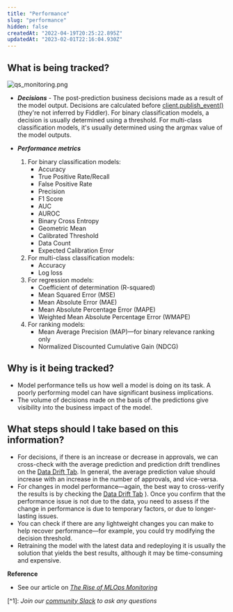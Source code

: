 ```yaml
---
title: "Performance"
slug: "performance"
hidden: false
createdAt: "2022-04-19T20:25:22.895Z"
updatedAt: "2023-02-01T22:16:04.930Z"
---
```

## What is being tracked?

![](https://files.readme.io/4a646d4-qs_monitoring.png "qs_monitoring.png")

- **_Decisions_** - The post-prediction business decisions made as a result of the model output. Decisions are calculated before [client.publish_event()](ref:clientpublish_event) (they're not inferred by Fiddler). For binary classification models, a decision is usually determined using a threshold. For multi-class classification models, it's usually determined using the argmax value of the model outputs.

- **_Performance metrics_**
  1. For binary classification models:
     - Accuracy
     - True Positive Rate/Recall
     - False Positive Rate
     - Precision
     - F1 Score
     - AUC
     - AUROC
     - Binary Cross Entropy
     - Geometric Mean
     - Calibrated Threshold
     - Data Count
     - Expected Calibration Error
  2. For multi-class classification models:
     - Accuracy
     - Log loss
  3. For regression models:
     - Coefficient of determination (R-squared)
     - Mean Squared Error (MSE)
     - Mean Absolute Error (MAE)
     - Mean Absolute Percentage Error (MAPE)
     - Weighted Mean Absolute Percentage Error (WMAPE)
  4. For ranking models:
     - Mean Average Precision (MAP)—for binary relevance ranking only
     - Normalized Discounted Cumulative Gain (NDCG)

## Why is it being tracked?

- Model performance tells us how well a model is doing on its task. A poorly performing model can have significant business implications.
- The volume of decisions made on the basis of the predictions give visibility into the business impact of the model.

## What steps should I take based on this information?

- For decisions, if there is an increase or decrease in approvals, we can cross-check with the average prediction and prediction drift trendlines on the [Data Drift Tab](doc:data-drift). In general, the average prediction value should increase with an increase in the number of approvals, and vice-versa.
- For changes in model performance—again, the best way to cross-verify the results is by checking the [Data Drift Tab](doc:data-drift) ). Once you confirm that the performance issue is not due to the data, you need to assess if the change in performance is due to temporary factors, or due to longer-lasting issues.
- You can check if there are any lightweight changes you can make to help recover performance—for example, you could try modifying the decision threshold.
- Retraining the model with the latest data and redeploying it is usually the solution that yields the best results, although it may be time-consuming and expensive.

**Reference**

- See our article on [_The Rise of MLOps Monitoring_](https://www.fiddler.ai/blog/the-rise-of-mlops-monitoring)

[^1]\: _Join our [community Slack](https://www.fiddler.ai/slackinvite) to ask any questions_